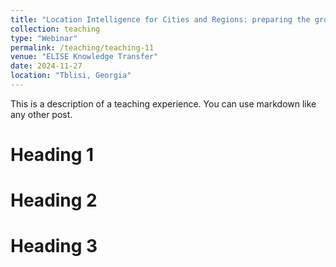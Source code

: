 ```yaml
---
title: "Location Intelligence for Cities and Regions: preparing the ground for smart places of the future"
collection: teaching
type: "Webinar"
permalink: /teaching/teaching-11
venue: "ELISE Knowledge Transfer"
date: 2024-11-27
location: "Tblisi, Georgia"
---
```


This is a description of a teaching experience. You can use markdown like any other post.

Heading 1
======

Heading 2
======

Heading 3
======
